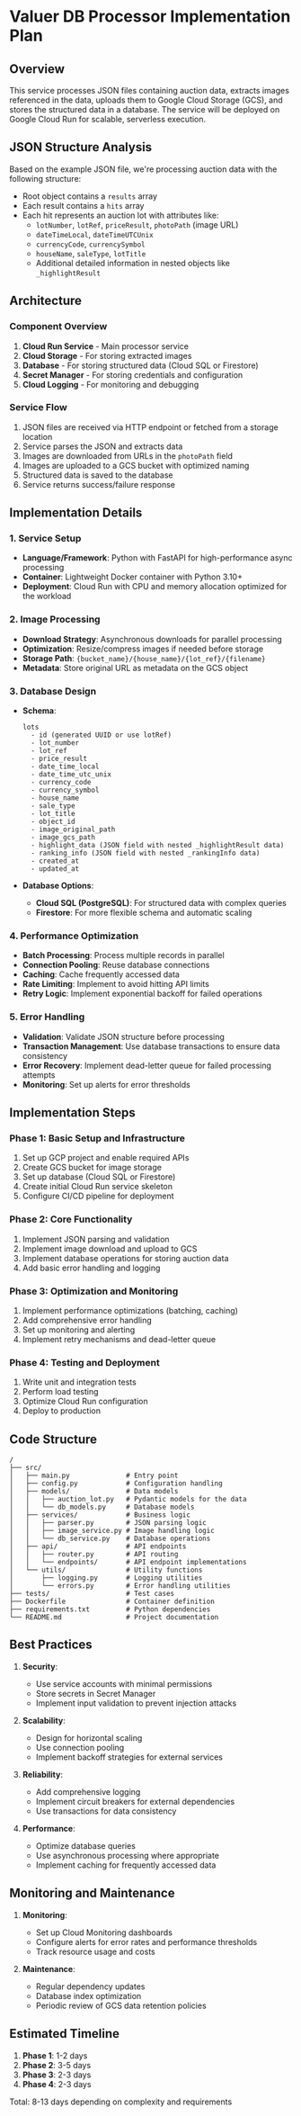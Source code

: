 # Valuer DB Processor Implementation Plan

## Overview
This service processes JSON files containing auction data, extracts images referenced in the data, uploads them to Google Cloud Storage (GCS), and stores the structured data in a database. The service will be deployed on Google Cloud Run for scalable, serverless execution.

## JSON Structure Analysis
Based on the example JSON file, we're processing auction data with the following structure:
- Root object contains a `results` array
- Each result contains a `hits` array
- Each hit represents an auction lot with attributes like:
  - `lotNumber`, `lotRef`, `priceResult`, `photoPath` (image URL)
  - `dateTimeLocal`, `dateTimeUTCUnix`
  - `currencyCode`, `currencySymbol`
  - `houseName`, `saleType`, `lotTitle`
  - Additional detailed information in nested objects like `_highlightResult`

## Architecture

### Component Overview
1. **Cloud Run Service** - Main processor service
2. **Cloud Storage** - For storing extracted images
3. **Database** - For storing structured data (Cloud SQL or Firestore)
4. **Secret Manager** - For storing credentials and configuration
5. **Cloud Logging** - For monitoring and debugging

### Service Flow
1. JSON files are received via HTTP endpoint or fetched from a storage location
2. Service parses the JSON and extracts data
3. Images are downloaded from URLs in the `photoPath` field
4. Images are uploaded to a GCS bucket with optimized naming
5. Structured data is saved to the database
6. Service returns success/failure response

## Implementation Details

### 1. Service Setup
- **Language/Framework**: Python with FastAPI for high-performance async processing
- **Container**: Lightweight Docker container with Python 3.10+
- **Deployment**: Cloud Run with CPU and memory allocation optimized for the workload

### 2. Image Processing
- **Download Strategy**: Asynchronous downloads for parallel processing
- **Optimization**: Resize/compress images if needed before storage
- **Storage Path**: `{bucket_name}/{house_name}/{lot_ref}/{filename}`
- **Metadata**: Store original URL as metadata on the GCS object

### 3. Database Design
- **Schema**:
  ```
  lots
    - id (generated UUID or use lotRef)
    - lot_number
    - lot_ref
    - price_result
    - date_time_local
    - date_time_utc_unix
    - currency_code
    - currency_symbol
    - house_name
    - sale_type
    - lot_title
    - object_id
    - image_original_path
    - image_gcs_path
    - highlight_data (JSON field with nested _highlightResult data)
    - ranking_info (JSON field with nested _rankingInfo data)
    - created_at
    - updated_at
  ```

- **Database Options**:
  - **Cloud SQL (PostgreSQL)**: For structured data with complex queries
  - **Firestore**: For more flexible schema and automatic scaling

### 4. Performance Optimization
- **Batch Processing**: Process multiple records in parallel
- **Connection Pooling**: Reuse database connections
- **Caching**: Cache frequently accessed data
- **Rate Limiting**: Implement to avoid hitting API limits
- **Retry Logic**: Implement exponential backoff for failed operations

### 5. Error Handling
- **Validation**: Validate JSON structure before processing
- **Transaction Management**: Use database transactions to ensure data consistency
- **Error Recovery**: Implement dead-letter queue for failed processing attempts
- **Monitoring**: Set up alerts for error thresholds

## Implementation Steps

### Phase 1: Basic Setup and Infrastructure
1. Set up GCP project and enable required APIs
2. Create GCS bucket for image storage
3. Set up database (Cloud SQL or Firestore)
4. Create initial Cloud Run service skeleton
5. Configure CI/CD pipeline for deployment

### Phase 2: Core Functionality
1. Implement JSON parsing and validation
2. Implement image download and upload to GCS
3. Implement database operations for storing auction data
4. Add basic error handling and logging

### Phase 3: Optimization and Monitoring
1. Implement performance optimizations (batching, caching)
2. Add comprehensive error handling
3. Set up monitoring and alerting
4. Implement retry mechanisms and dead-letter queue

### Phase 4: Testing and Deployment
1. Write unit and integration tests
2. Perform load testing
3. Optimize Cloud Run configuration
4. Deploy to production

## Code Structure

```
/
├── src/
│   ├── main.py              # Entry point
│   ├── config.py            # Configuration handling
│   ├── models/              # Data models
│   │   ├── auction_lot.py   # Pydantic models for the data
│   │   └── db_models.py     # Database models
│   ├── services/            # Business logic
│   │   ├── parser.py        # JSON parsing logic
│   │   ├── image_service.py # Image handling logic
│   │   └── db_service.py    # Database operations
│   ├── api/                 # API endpoints
│   │   ├── router.py        # API routing
│   │   └── endpoints/       # API endpoint implementations
│   └── utils/               # Utility functions
│       ├── logging.py       # Logging utilities
│       └── errors.py        # Error handling utilities
├── tests/                   # Test cases
├── Dockerfile               # Container definition
├── requirements.txt         # Python dependencies
└── README.md                # Project documentation
```

## Best Practices

1. **Security**:
   - Use service accounts with minimal permissions
   - Store secrets in Secret Manager
   - Implement input validation to prevent injection attacks

2. **Scalability**:
   - Design for horizontal scaling
   - Use connection pooling
   - Implement backoff strategies for external services

3. **Reliability**:
   - Add comprehensive logging
   - Implement circuit breakers for external dependencies
   - Use transactions for data consistency

4. **Performance**:
   - Optimize database queries
   - Use asynchronous processing where appropriate
   - Implement caching for frequently accessed data

## Monitoring and Maintenance

1. **Monitoring**:
   - Set up Cloud Monitoring dashboards
   - Configure alerts for error rates and performance thresholds
   - Track resource usage and costs

2. **Maintenance**:
   - Regular dependency updates
   - Database index optimization
   - Periodic review of GCS data retention policies

## Estimated Timeline

1. **Phase 1**: 1-2 days
2. **Phase 2**: 3-5 days
3. **Phase 3**: 2-3 days
4. **Phase 4**: 2-3 days

Total: 8-13 days depending on complexity and requirements 